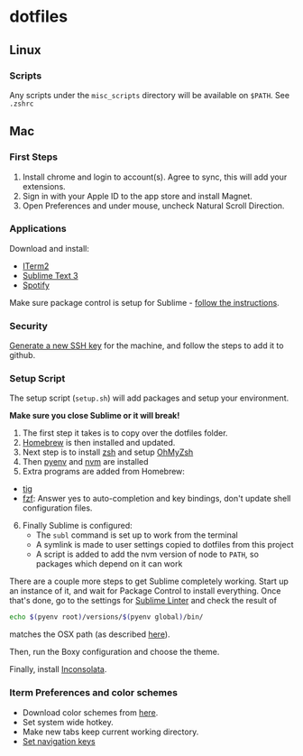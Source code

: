 # dotfiles

## Linux

### Scripts

Any scripts under the `misc_scripts` directory will be available on `$PATH`. See `.zshrc`

## Mac

### First Steps

1. Install chrome and login to account(s). Agree to sync, this will add your extensions.
2. Sign in with your Apple ID to the app store and install Magnet.
3. Open Preferences and under mouse, uncheck Natural Scroll Direction.

### Applications

Download and install:

- [ITerm2](https://www.iterm2.com/)
- [Sublime Text 3](https://www.sublimetext.com/3)
- [Spotify](https://www.spotify.com/uk/download/mac/)

Make sure package control is setup for Sublime - [follow the instructions](https://packagecontrol.io/installation).

### Security

[Generate a new SSH key](https://help.github.com/enterprise/2.12/user/articles/generating-a-new-ssh-key-and-adding-it-to-the-ssh-agent/) for the machine, and follow the steps to add it to github.

### Setup Script

The setup script (`setup.sh`) will add packages and setup your environment.

**Make sure you close Sublime or it will break!**

1. The first step it takes is to copy over the dotfiles folder.
2. [Homebrew](https://brew.sh/) is then installed and updated.
3. Next step is to install [zsh](http://www.zsh.org/) and setup [OhMyZsh](https://github.com/robbyrussell/oh-my-zsh)
4. Then [pyenv](https://github.com/pyenv/pyenv) and [nvm](https://github.com/creationix/nvm) are installed
5. Extra programs are added from Homebrew:

- [tig](https://github.com/jonas/tig)
- [fzf](https://github.com/junegunn/fzf): Answer yes to auto-completion and key bindings, don't update shell configuration files.

6. Finally Sublime is configured:
   - The `subl` command is set up to work from the terminal
   - A symlink is made to user settings copied to dotfiles from this project
   - A script is added to add the nvm version of node to `PATH`, so packages which depend on it can work

There are a couple more steps to get Sublime completely working.
Start up an instance of it, and wait for Package Control to install everything.
Once that's done, go to the settings for [Sublime Linter](http://www.sublimelinter.com/en/latest/) and check the result of

```bash
echo $(pyenv root)/versions/$(pyenv global)/bin/
```

matches the OSX path (as described [here](https://thoughtstreams.io/paltman/getting-sublimelinter-to-work-with-pyenv-and-zsh/)).

Then, run the Boxy configuration and choose the theme.

Finally, install [Inconsolata](https://www.fontsquirrel.com/fonts/inconsolata).

### Iterm Preferences and color schemes

- Download color schemes from [here](http://iterm2colorschemes.com/).
- Set system wide hotkey.
- Make new tabs keep current working directory.
- [Set navigation keys](https://coderwall.com/p/h6yfda/use-and-to-jump-forwards-backwards-words-in-iterm-2-on-os-x)
